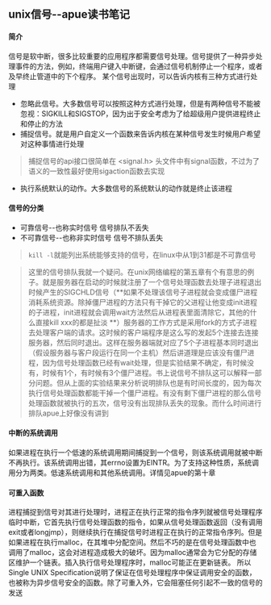 ## unix信号--apue读书笔记
#### 简介
信号是软中断，很多比较重要的应用程序都需要信号处理。信号提供了一种异步处理事件的方法，例如，终端用户键入中断键，会通过信号机制停止一个程序，或者及早终止管道中的下个程序。
某个信号出现时，可以告诉内核有三种方式进行处理

+ 忽略此信号。大多数信号可以按照这种方式进行处理，但是有两种信号不能被忽视：SIGKILL和SIGSTOP，因为出于安全考虑为了给超级用户提供进程终止和停止的方法
+ 捕捉信号。就是用户自定义一个函数来告诉内核在某种信号发生时候用户希望对这种事情进行处理  
> 捕捉信号的api接口很简单在 <signal.h> 头文件中有signal函数，不过为了语义的一致性最好使用sigaction函数去实现
+ 执行系统默认的动作。大多数信号的系统默认的动作就是终止该进程

#### 信号的分类
+ 可靠信号--也称实时信号 信号排队不丢失
+ 不可靠信号--也称非实时信号 信号不排队丢失
> `kill -l`就能列出系统能够支持的信号，在linux中从1到31都是不可靠信号

> 这里的信号排队我就一个疑问。在unix网络编程的第五章有个有意思的例子。就是服务器在启动的时候就注册了一个信号处理函数去处理子进程退出时候产生的SIGCHLD信号（**如果不处理该信号子进程就会变成僵尸进程消耗系统资源。除掉僵尸进程的方法只有干掉它的父进程让他变成init进程的子进程，init进程就会调用wait方法然后从进程表里面清除它，其他的什么直接kill xxx的都是扯淡 **）服务器的工作方式是采用fork的方式子进程去处理客户端的请求。这时候的客户端程序是这么写的发起5个连接去连接服务器，然后同时退出。这样在服务器端就对应了5个子进程基本同时退出（假设服务器与客户段运行在同一个主机）然后讲道理是应该没有僵尸进程，因为信号处理函数已经有wait处理，但是实验结果不确定，有时候没有，时候有1个，有时候有3个僵尸进程。书上说信号不排队这可以解释一部分问题。但从上面的实验结果来分析说明排队也是有时间长度的，因为每次执行信号处理函数都能干掉一个僵尸进程。有没有剩下僵尸进程的那么信号处理函数就被执行的五次，信号没有出现排队丢失的现象。而什么时间进行排队apue上好像没有讲到

#### 中断的系统调用
如果进程在执行一个低速的系统调用期间捕捉到一个信号，则该系统调用就被中断不再执行。该系统调用出错，其errno设置为EINTR。为了支持这种性质，系统调用分为两类。低速系统调用和其他系统调用。详情见apue的第十章

#### 可重入函数
进程捕捉到信号对其进行处理时，进程正在执行正常的指令序列就被信号处理程序临时中断，它首先执行信号处理函数的指令，如果从信号处理函数返回（没有调用exit或者longjmp），则继续执行在捕捉信号时进程正在执行的正常指令序列。但是如果进程在执行malloc，在其堆中分配空间。然后不巧的是在信号处理函数中也调用了malloc，这会对进程造成极大的破坏。因为malloc通常会为它分配的存储区维护一个链表。插入执行信号处理程序时，malloc可能正在更新链表。
所以Single UNIX Specification说明了保证在信号处理程序中保证调用安全的函数，也被称为异步信号安全的函数。除了可重入外，它会阻塞任何引起不一致的信号的发送

